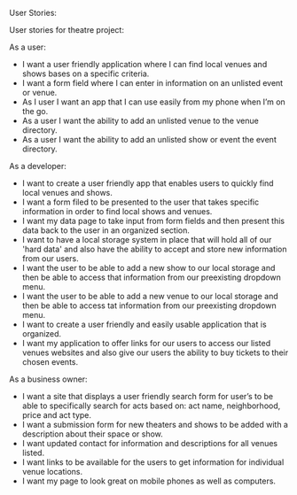 User Stories:

User stories for theatre project:

As a user:
- I want a user friendly application where I can find local venues and shows bases on a specific criteria.
- I want a form field where I can enter in information on an unlisted event or venue.
- As I user I want an app that I can use easily from my phone when I’m on the go.
- As a user I want the ability to add an unlisted venue to the venue directory.
- As a user I want the ability to add an unlisted show or event the event directory.

As a developer:
- I want to create a user friendly app that enables users to quickly find local venues and shows.
- I want a form filed to be presented to the user that takes specific information in order to find local shows and venues.
- I want my data page to take input from form fields and then present this data back to the user in an organized section.
- I want to have a local storage system in place that will hold all of our 'hard data' and also have the ability to accept and store new information from our users.
- I want the user to be able to add a new show to our local storage and then be able to access that information from our preexisting dropdown menu.
- I want the user to be able to add a new venue to our local storage and then be able to access tat information from our preexisting dropdown menu.
- I want to create a user friendly and easily usable application that is organized.
- I want my application to offer links for our users to access our listed venues websites and also give our users the ability to buy tickets to their chosen events.   

As a business owner:
- I want a site that displays a user friendly search form for user’s to be able to specifically search for acts based on: act name, neighborhood, price and act type.
- I want a submission form for new theaters and shows to be added with a description about their space or show.
- I want updated contact for information and descriptions for all venues listed.
- I want links to be available for the users to get information for individual venue locations.   
- I want my page to look great on mobile phones as well as computers.
